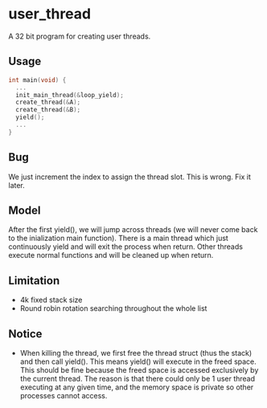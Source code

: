 # user_thread
A 32 bit program for creating user threads.

## Usage
```c
int main(void) {
  ...
  init_main_thread(&loop_yield);
  create_thread(&A);
  create_thread(&B);
  yield();
  ...
}
```

## Bug
We just increment the index to assign the thread slot. This is wrong. Fix it later.

## Model
After the first yield(), we will jump across threads (we will never come back to the inialization main function). 
There is a main thread which just continuously yield and will exit the process when return. Other threads execute
normal functions and will be cleaned up when return.

## Limitation
* 4k fixed stack size
* Round robin rotation searching throughout the whole list

## Notice
* When killing the thread, we first free the thread struct (thus the stack) and then call yield(). This means 
yield() will execute in the freed space. This should be fine because the freed space is accessed exclusively by the 
current thread. The reason is that there could only be 1 user thread executing at any given time, and the memory 
space is private so other processes cannot access.
